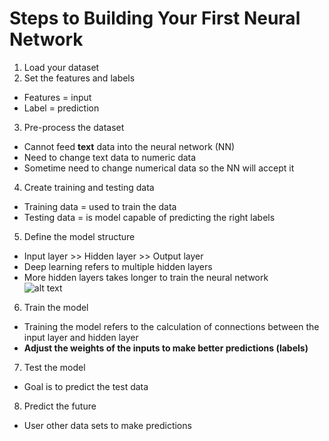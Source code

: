 # Steps to Building Your First Neural Network  

1. Load your dataset  
2. Set the features and labels  
  * Features = input  
  * Label = prediction  
3. Pre-process the dataset  
  * Cannot feed **text** data into the neural network (NN)  
  * Need to change text data to numeric data  
  * Sometime need to change numerical data so the NN will accept it  
4. Create training and testing data
  * Training data = used to train the data
  * Testing data = is model capable of predicting the right labels  
5. Define the model structure  
  * Input layer >> Hidden layer >> Output layer  
  * Deep learning refers to multiple hidden layers  
  * More hidden layers takes longer to train the neural network  
![alt text](https://raw.githubusercontent.com/shaunc44/tensorflow/img/neural-network.jpg)  
6. Train the model  
  * Training the model refers to the calculation of connections between the input layer and hidden layer  
  * **Adjust the weights of the inputs to make better predictions (labels)**  
7. Test the model  
  * Goal is to predict the test data  
8. Predict the future  
  * User other data sets to make predictions








